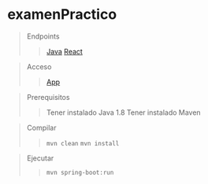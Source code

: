 # examenPractico

> Endpoints
>
>> [Java](https://github.com/TutorialesSolorzano/examenPractico/blob/main/src/main/java/com/examen/pactico/controllers/ProductoController.java)
>> [React](https://github.com/TutorialesSolorzano/examenPractico/blob/main/src/main/app/src/actions/action.js)


> Acceso
>
>> [App](http://localhost:8080/)

> Prerequisitos
>
>> Tener instalado Java 1.8
>> Tener instalado Maven


> Compilar
>
>> <code>mvn clean</code>
>> <code>mvn install</code>

> Ejecutar
>
>> <code>mvn spring-boot:run</code>
